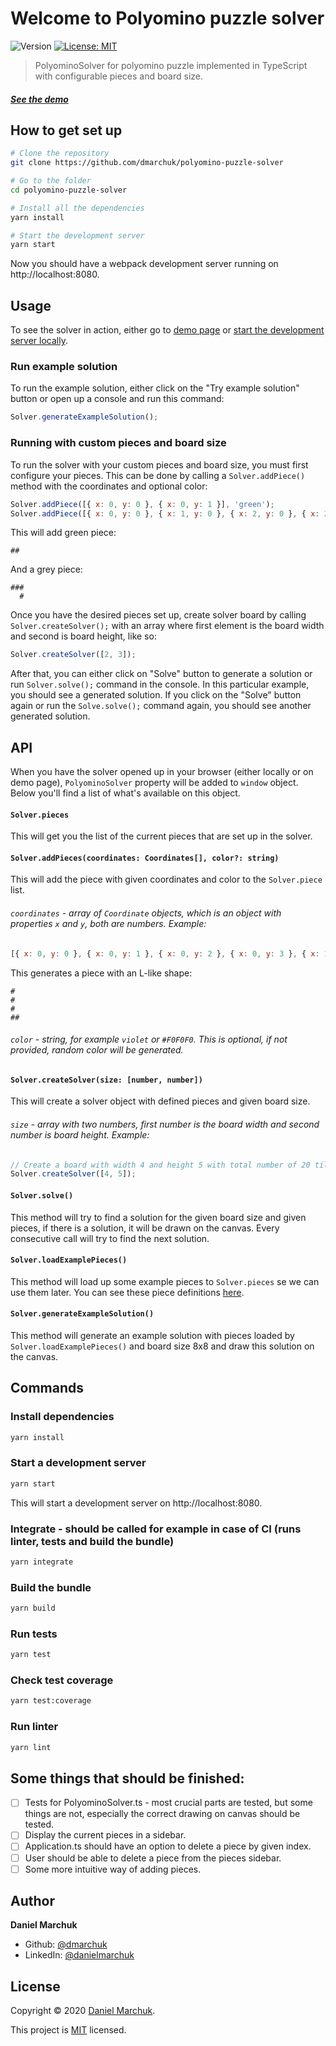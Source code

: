 # Welcome to Polyomino puzzle solver 
![Version](https://img.shields.io/badge/version-1.0.0-blue.svg?cacheSeconds=2592000)
[![License: MIT](https://img.shields.io/badge/License-MIT-yellow.svg)](https://github.com/facebook/react/blob/master/LICENSE)

> PolyominoSolver for polyomino puzzle implemented in TypeScript with configurable pieces and board size.

#####  [See the demo](https://dmarchuk.github.io/polyomino-puzzle-solver/)

## How to get set up
```sh
# Clone the repository
git clone https://github.com/dmarchuk/polyomino-puzzle-solver

# Go to the folder
cd polyomino-puzzle-solver

# Install all the dependencies
yarn install

# Start the development server
yarn start
```

Now you should have a webpack development server running on http://localhost:8080.

## Usage
To see the solver in action, either go to [demo page](https://dmarchuk.github.io/polyomino-puzzle-solver/) or [start the development server locally](#how-to-get-set-up).

### Run example solution
To run the example solution, either click on the "Try example solution" button or open up a console and run this command:
```javascript
Solver.generateExampleSolution();
```

### Running with custom pieces and board size
To run the solver with your custom pieces and board size, you must first configure your pieces.
This can be done by calling a `Solver.addPiece()` method with the coordinates and optional color:
```javascript
Solver.addPiece([{ x: 0, y: 0 }, { x: 0, y: 1 }], 'green');
Solver.addPiece([{ x: 0, y: 0 }, { x: 1, y: 0 }, { x: 2, y: 0 }, { x: 2, y: 1 }], 'grey');
```

This will add green piece:
```
##
```

And a grey piece:
```
###
  #
```

Once you have the desired pieces set up, create solver board by calling `Solver.createSolver();` with an array where first element is the board width and second is board height, like so:
```javascript
Solver.createSolver([2, 3]);
```

After that, you can either click on "Solve" button to generate a solution or run `Solver.solve();` command in the console. In this particular example, you should see a generated solution.
If you click on the "Solve" button again or run the `Solve.solve();` command again, you should see another generated solution.

## API
When you have the solver opened up in your browser (either locally or on demo page), `PolyominoSolver` property will be added to `window` object.
Below you'll find a list of what's available on this object.

#### **`Solver.pieces`**  
This will get you the list of the current pieces that are set up in the solver.

#### **`Solver.addPieces(coordinates: Coordinates[], color?: string)`**  
This will add the piece with given coordinates and color to the `Solver.piece` list.

###### `coordinates` - array of `Coordinate` objects, which is an object with properties `x` and `y`, both are numbers. Example:
```javascript
[{ x: 0, y: 0 }, { x: 0, y: 1 }, { x: 0, y: 2 }, { x: 0, y: 3 }, { x: 1, y: 3 }]
```

This generates a piece with an L-like shape:
```
# 
# 
# 
##
```
###### `color` - string, for example `violet` or `#F0F0F0`. This is optional, if not provided, random color will be generated.

#### **`Solver.createSolver(size: [number, number])`**  
This will create a solver object with defined pieces and given board size.

###### `size` - array with two numbers, first number is the board width and second number is board height. Example:
```javascript
// Create a board with width 4 and height 5 with total number of 20 tiles.
Solver.createSolver([4, 5]);
```

#### **`Solver.solve()`**
This method will try to find a solution for the given board size and given pieces, if there is a solution, it will be drawn on the canvas.
Every consecutive call will try to find the next solution.

#### **`Solver.loadExamplePieces()`**
This method will load up some example pieces to `Solver.pieces` se we can use them later. You can see these piece definitions [here](https://github.com/dmarchuk/polyomino-puzzle-solver/blob/master/src/constants.ts#L3).


#### **`Solver.generateExampleSolution()`**
This method will generate an example solution with pieces loaded by `Solver.loadExamplePieces()` and board size 8x8 and draw this solution on the canvas.


## Commands

### Install dependencies

```sh
yarn install
```

### Start a development server

```sh
yarn start
```

This will start a development server on http://localhost:8080.

### Integrate - should be called for example in case of CI (runs linter, tests and build the bundle)

```sh
yarn integrate
```

### Build the bundle

```sh
yarn build
```

### Run tests

```sh
yarn test
```

### Check test coverage

```sh
yarn test:coverage
```

### Run linter

```sh
yarn lint
```

## Some things that should be finished:
- [ ] Tests for PolyominoSolver.ts - most crucial parts are tested, but some things are not, especially the correct drawing on canvas should be tested.
- [ ] Display the current pieces in a sidebar.
- [ ] Application.ts should have an option to delete a piece by given index.
- [ ] User should be able to delete a piece from the pieces sidebar.
- [ ] Some more intuitive way of adding pieces.

## Author

**Daniel Marchuk**

* Github: [@dmarchuk](https://github.com/dmarchuk)
* LinkedIn: [@danielmarchuk](https://linkedin.com/in/danielmarchuk)


## License

Copyright © 2020 [Daniel Marchuk](https://github.com/dmarchuk).

This project is [MIT](https://github.com/facebook/react/blob/master/LICENSE) licensed.
